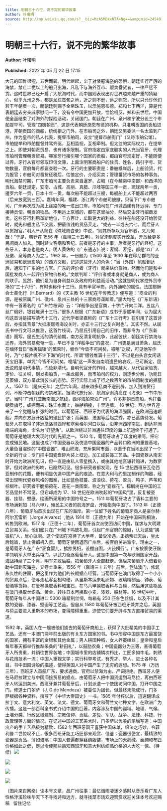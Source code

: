 ```yaml
---
title: 明朝三十六行，说不完的繁华故事
author: 叶曙明
source: http://mp.weixin.qq.com/s?__biz=MzA5MDkxNTA4Ng==&amp;mid=2454912262&amp;idx=1&amp;sn=f974e845c403dd035e82a5dc937c7f04&amp;chksm=87a23567b0d5bc718a9653657b40b1276a846e7a3f4c9b39be735f99b55ef7691dce5445a650#rd
---
```


# 明朝三十六行，说不完的繁华故事

**Author:** 叶曙明

**Published:** 2022 年 05 月 22 日 17:15

大元的国祚很短，五世而斩。明代继起，出于对倭寇海盗的恐惧，朝廷实行严厉的海禁，禁止二桅以上的船只出海，凡私下与海外互市、贩卖番货者，一律严惩不贷。这时世界已经开启了大航海时代，而中国则表现出对世界越来越严重的猜疑心，似乎九州之外，都是龙荒蛮甸之地，近之则不逊，远之则怨，所以只允许他们若干年朝贡一次，而朝廷则赐予金帛珠玉，以示施恩布德。郑和七下西洋，算是代表朝廷去穷亲戚家慰问一下，没有令中国更加开放，恰恰相反，郑和去世后，中国便全面结束了对海外的探险活动，关闭国门。朝廷在广州、泉州和宁波分设三个市舶提举司，管理“四夷朝贡”，这是代表朝廷施恩布德的机构。只准朝贡国的贡船进港，非朝贡国的商船，统统拒之门外。在市舶司之外，朝廷又另委派一名太监到广州，作为皇帝的私人代表，提督市舶司，设立“提督市舶衙门”（又称市舶公馆）。市舶提举和市舶提督并驾齐驱，互相监视，互相牵制。但太监的实际权力，在提举之上。即使对朝贡贸易，也有诸多限制。官府指定由家底殷实的人充当官牙，代理市舶司管理朝贡贸易。哪家牙行接引哪个国家的贡船，都由官府规定好，不能随便过界。牙行从官府领取印信文簿，上面注明客商船户的住贯、姓名、路引字号、货物数量，官府每月都要查验一次。牙行的主要职责是：番舶抵岸后，上船验货，代为报官；市舶司对番货征税后，估值定价，介绍买卖；管理番货市场的各种事务。明代海禁时期，广东市舶司主要负责来自暹罗、占城（在今越南中南部）和西洋的贡船。朝廷规定，安南、占城、高丽、真腊、爪哇等国三年一贡，琉球两年一贡，暹罗六年一贡，日本十年一贡。每次船不能超过三艘，每艘船上人不能超过两百（后来放宽到三百）。嘉靖年间，福建、浙江两个市舶司被撤，只留下广东市舶司，广州再次成为海上丝路的唯一进出口岸。市舶司在广州城西建有怀远驿，专门接待贡使。朝贡的物品，不用运上京城的，都在这里抽分，然后交由牙行招商发卖。这些牙行利用垄断地位，千方百计，牟取更大的利益。往往在船还没开始验货时，就先和船主私下交易，把最值钱的货品买走，“或去一半或去六七。而后牙人以货报官。”明人严从简在《殊域周咨录》中说，“则其所存以为官市者，又几何哉！”于是，朝廷在 1556 年（嘉靖三十五年），对官牙制度实行改革，开放给更多民间商人加入。同时建立客纲和客纪，前者是牙行的主事，后者是牙行的经纪。这些牙人，本身也是商人。明人黄佐的《广东通志》说：客纲、客纪，都是“以广人及徽、泉等商人为之”。1962 年，一份题为《1500 年至 1630 年在印尼群岛的亚洲贸易和欧洲影响》的西方文献，记述这些牙人的角色：“当（外国）帆船到达后，通知于广东的地方官。广东的评价者（牙行）就来估价货物，然而他们是和中国批发商人一起评价货物价格的。”文献判断：“评价者或本身就是商人，或为商人的联手。显然，他们是为自身利益以及政府的利益而活动。”这就是明代掌控外贸市场的“三十六行”，有时也称作十三行。具有半官半商，内外通吃的属性。法国耶稣会士裴化行（H.Bernard）的《天主教 16 世纪在华传教志》便写道：“商业的利源，是被原属广州、徽州、泉州三处的十三家商号垄断着。”屈大均在《广东新语》中有一首著名的《广州竹枝词》云：“洋船争出是官商，十字门开向二洋。五丝八丝广缎好，银钱堆满十三行。”很多人根据《广东新语》成书于康熙年间，认为屈大均这首诗是描写清代十三行，近代学者梁嘉彬的《广东十三行考》在引用了这首诗后，亦指其背景“大抵康熙粤海设关时，亦正十三行之复兴时也”。其实不然。从屈氏书中行文可以推测，这首竹枝词，乃屈氏引用自己的旧作，而非专为《广东新语》而写。屈氏生活的清代前期，南方反清复明抗争，此起彼伏，朝廷实行禁海与迁界，海外贸易奄奄一息，早已不复“洋船争出”的盛况，广州更是满目萧条，屈氏在缅怀昔日“番夷辐辏”的繁荣时，尝作“今皆不可问矣，噫嘻”之叹，可见他写作时，乃“寸板片帆不许下海”的时代，所谓“银钱堆满十三行”，不过是白头宫女闲话天宝旧事。单凭“今皆不可问矣，噫嘻”这一声发自南明遗民的哀叹，已可断定，屈氏说的是明代事情，而绝非清代。自明代官牙的作用，越来越大，从代官家验货、定价、征关税，到发卖舶货，一条龙服务，而市舶司的权力，则逐步分解，功能日见萎缩，双方呈此消彼长的态势。牙行实际上成了行之数百年的市舶司制度的掘墓人。1567 年（隆庆元年）之后六年间，越来越多私商不避刑辟，加入到海贸行列，不断冲击朝廷的海禁政策。据清代旅行家、航海家谢清高在《海录》一书中所记，当时“广州几垄断南海之航线，西洋海舶常泊广州”。许多非朝贡商船，也打着朝贡旗号，蜂拥而来，珠江水面上，舳舻相接，十里连樯。 16 世纪，西方世界迎来了一个觉醒与扩张的时代。以葡萄牙、西班牙为代表的海洋强国，在欧洲迅速崛起，并向东方展开凶猛的殖民扩张；而英国、法国等后起之秀，亦已蓄势待发。葡萄牙人在取得了非洲摩洛哥西岸和塞索格尔河口以后，沿非洲西岸南进，到达非洲南端的海角，命名为“好望角”。从欧洲绕过非洲通往印度的海上航道终于打通了。葡萄牙是地理大发现时代的先驱之一。1510 年，葡萄牙攻占了印度的果阿，把它变成殖民地。这里也成了中国瓷器以及仿造中国瓷器的产品转口欧洲的重要基地，大量鱼目混珠的“中国瓷器”，堆山积海，充斥果阿市面，以至于在当地出现了一个全新的行业：专门把中国瓷盘碎片装上框边，加工成装饰工艺品。中国瓷器从南宋时开始为欧洲所见识，但一直是由私人零星携入，或由其他地区辗转购进，为数寥寥，但对欧洲的影响，已隐然可见。很多研究者都发现，在 15 世纪西班牙瓦伦西亚制作的花瓶，便有明显仿造中国产品的痕迹。在意大利马约里加制作的陶器，经常出现明代瓷器风格的图案，比如蓝色枝蔓、波浪纹、荷花、翠鸟、鸭子、芦苇和棕榈叶。研究者干脆把荷花、莲花一类图案，称之为“瓷器花”。棕榈树在中国的工艺品里并不常见，但它却成为 17、18 世纪在欧洲吹起的“中国风”里，反复被瓷器、挂毯、壁纸、绘画所采用的中国符号之一。1511 年葡萄牙攻占了香料主要的市场满剌加（马六甲），殖民主义者的航海罗盘，开始指向中国了。1513 年（正德八年），葡萄牙船首次出现在广东的海岸。第一位留下姓名的葡萄牙商人是豪尔赫·阿尔瓦雷斯（Jorge Alvarez）,他从 1914 年（正德九年）开始在中国采购桐油，转售到欧洲。1517 年（正德十二年），葡萄牙首次派使团访问中国，谋求与大明建立贸易关系。他们船只在广州城下鸣放礼炮，引起广州官府的惊疑，认为这些“狒狼机”人，居心叵测。这个使团在京待了大半年，备受冷遇，正德帝归天后，皇太后懿旨，禁止佛郎机入贡。葡萄牙使团返回广州后，被官府关进监牢，理由之一，是葡萄牙人在广东“烹食婴儿，掳掠男妇，设棚自固，火铳横行”。广东按察使汪鋐率领明军大举出兵屯门，以武力驱逐葡萄牙人。这是中国第一次与欧洲国家开战。海战持续了三个月，明军先败后胜，把葡萄牙人全部赶走。但后来葡萄牙人借着协助中国剿灭海盗，又卷土重来，1556 年（嘉靖三十五年）前后，登陆澳门，修筑永久性的住房，把这里作为他们的长期据点经营。当葡萄牙在澳门取得了一个小小的贸易点后，便与走私客互相勾结，从里斯本运来毛织物、玻璃精制品、钟表、葡萄酒等货物，在爱琴换取香料和宝石，在马六甲换取香料与白檀，然后用这些物品在澳门换取丝织品、黄金，转往日本再换取小麦、漆器、船材等。16 世纪中叶，葡萄牙每年从中国进口 5300 箱精制丝绸，每箱有 250 匹各色丝绸，以及不计其数的瓷器、漆器、壁画等工艺品。但自从 1580 年葡萄牙被西班牙兼并之后，英国与荷兰要进入里斯本的市场，变得障碍重重，迫使它们要开辟与东方直接贸易的渠道。

1592 年，英国人在一艘被他们掳去的葡萄牙商船上，获得了大批精美的中国手工艺品，还有一本澳门两年前出版的有关东方国家的书。书中形容中国是东方最富饶的国家，拥有丰富的金银和其他金属；男人耕田种稻，女人养蚕缫丝；皇帝和皇后每年春天都举行推犁采桑的“耕田礼”，以鼓励农桑；中国瓷器分为三等，甚得葡萄牙人所贵重，并销往世界各地；中国城市里的店铺鳞次栉比，工匠多如牛毛，刺绣与花炮技术一流；中国人重视文学；实行科举考试，有秀才、举人、进士各种名目。书中田园诗般的描述，使得英国人对中国产生了无穷的遐想。1575 年（万历三年），西班牙人首航广东，要求通商，官府以禁海为由，严词拒绝。西班牙人便在马尼拉建立与中国间接贸易的据点，由葡萄牙人把中国货运到马尼拉，再由西班牙人转运到美洲。西班牙兼并葡萄牙后，计划派遣一个使团访问中国，打开中国之门。修道士门多萨（J. G.de Mendoza）被委任为团长。但最终未能成行，门多萨根据各种资料，撰写了《中华大帝国史》一书。1585 年付梓以后，迅速翻译成拉丁文、意大利文、英文、法文、德文、葡萄牙文和荷兰文七种文字，在欧洲广为传播。这是一部百科全书式介绍中国的巨著，内容涉及中国的疆域、地理、气候、土壤分类、行政区域建制、宗教信仰、贡赋、差役、军队、战争、法律、科技、行政管理等方面的情况。在记述中国的工艺美术时，门多萨以优美的笔触写道：中国出产的手工艺品极为精致，1582 年西班牙国王喜获中国床单，织法之巧妙，令菲利普二世惊叹不止，很多西班牙能工巧匠都来观赏、借鉴；瓷器很便宜，最精致的瓷器是贡品，薄如玻璃；中国人普遍都穿丝绸服装，市场上的天鹅绒、丝绸和布匹价格如此之低，足以令使那些熟知西班牙和意大利纺织品价格的人大吃一惊。（待续）![](https://mmbiz.qpic.cn/mmbiz_jpg/PJWG74pLsMZ75FybxolrAAjdaicZibexcicEoc8TicQfhuwSrRq8KH4M3Wuu4nDsD7yZqxXWyibzTHduxaGbtaTMqKg/640)

![](https://mmbiz.qpic.cn/mmbiz_jpg/PJWG74pLsMZ75FybxolrAAjdaicZibexciciah5GQoFtZjBn2hLib6gPBeJ8ZMU06OQRt1gn8e4q8uhiaAfRTsavddcA/640)

![](https://mmbiz.qpic.cn/mmbiz_jpg/PJWG74pLsMZ75FybxolrAAjdaicZibexcichShr49nwtNXuhIOxlHI2qMz0kiaYzu5w41Rt421CaaawQ6adhGFLq7A/640)

![](https://mmbiz.qpic.cn/mmbiz_jpg/PJWG74pLsMZ75FybxolrAAjdaicZibexcic7WnXIM0fevZh2uUYHSGY1zHJDosaicBByyojyeIgmRx0st3vCYagfRw/640)

（图片来自网络）读本号文章，品广州往事：最忆烟雨凄迷夕落时从音乐看广东人性格泮溪珍味华天下不寻找诗和远方，就寻找菜市场欢迎赞赏欢迎关注本号欢迎赐稿   留住记忆
